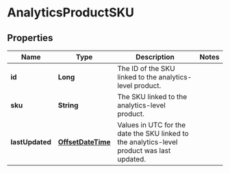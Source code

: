 

# AnalyticsProductSKU

## Properties

Name | Type | Description | Notes
------------ | ------------- | ------------- | -------------
**id** | **Long** | The ID of the SKU linked to the analytics-level product. | 
**sku** | **String** | The SKU linked to the analytics-level product. | 
**lastUpdated** | [**OffsetDateTime**](OffsetDateTime.md) | Values in UTC for the date the SKU linked to the analytics-level product was last updated. | 



